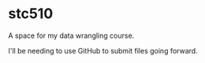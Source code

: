 # stc510
A space for my data wrangling course. 

I'll be needing to use GitHub to submit files going forward. 
